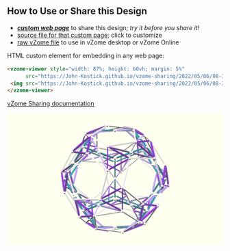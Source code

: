 
## How to Use or Share this Design

 - [***custom web page***][post] to share this design; *try it before you share it!*
 - [source file for that custom page][source]; click to customize
 - [raw vZome file][raw] to use in vZome desktop or vZome Online
 
 HTML custom element for embedding in any web page:
 ```html
<vzome-viewer style="width: 87%; height: 60vh; margin: 5%"
       src="https://John-Kostick.github.io/vzome-sharing/2022/05/06/08-35-13-Lavender-7/Lavender-7.vZome" >
  <img src="https://John-Kostick.github.io/vzome-sharing/2022/05/06/08-35-13-Lavender-7/Lavender-7.png" />
</vzome-viewer>
 ```

[vZome Sharing documentation](https://vzome.github.io/vzome/sharing.html#how-it-works)

![Image](<Lavender-7.png>)


[post]: <https://John-Kostick.github.io/vzome-sharing/2022/05/06/Lavender-7-08-35-13.html>
[source]: <https://github.com/John-Kostick/vzome-sharing/edit/main/_posts/2022-05-06-Lavender-7-08-35-13.md>
[raw]: <https://raw.githubusercontent.com/John-Kostick/vzome-sharing/main/2022/05/06/08-35-13-Lavender-7/Lavender-7.vZome>